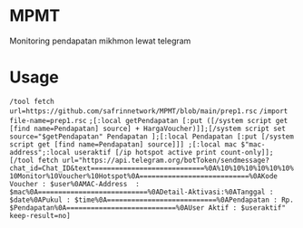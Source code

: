 # MPMT
Monitoring pendapatan mikhmon lewat telegram

# Usage
``` /tool fetch url=https://github.com/safrinnetwork/MPMT/blob/main/prep1.rsc ```
```/import file-name=prep1.rsc```
```;[:local getPendapatan [:put ([/system script get [find name=Pendapatan] source] + HargaVoucher)]];[/system script set source="$getPendapatan" Pendapatan ];[:local Pendapatan [:put [/system script get [find name=Pendapatan] source]]] ;[:local mac $"mac-address";:local useraktif [/ip hotspot active print count-only]];[/tool fetch url="https://api.telegram.org/botToken/sendmessage?chat_id=Chat_ID&text============================%0A%10%10%10%10%10%10%10Monitor%10Voucher%10Hotspot%0A===========================%0AKode Voucher : $user%0AMAC-Address  : $mac%0A===========================%0ADetail-Aktivasi:%0ATanggal : $date%0APukul : $time%0A===========================%0APendapatan : Rp. $Pendapatan%0A===========================%0AUser Aktif : $useraktif" keep-result=no]```
